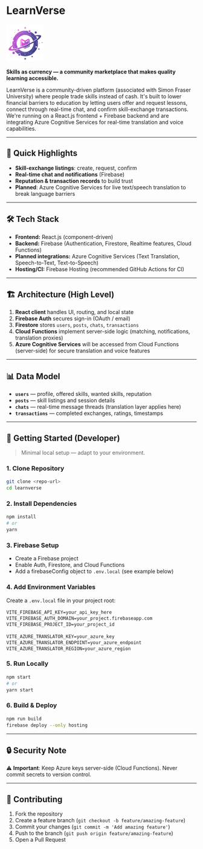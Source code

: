 # LearnVerse

<img src="qualityEducation/src/components/logoWEB.png" alt="logo" width="100" height="100">

**Skills as currency — a community marketplace that makes quality learning accessible.**

LearnVerse is a community-driven platform (associated with Simon Fraser University) where people trade skills instead of cash. It's built to lower financial barriers to education by letting users offer and request lessons, connect through real-time chat, and confirm skill-exchange transactions. We're running on a React.js frontend + Firebase backend and are integrating Azure Cognitive Services for real-time translation and voice capabilities.

---

## 🚀 Quick Highlights

- **Skill-exchange listings**: create, request, confirm
- **Real-time chat and notifications** (Firebase)
- **Reputation & transaction records** to build trust
- **Planned**: Azure Cognitive Services for live text/speech translation to break language barriers

---

## 🛠️ Tech Stack

- **Frontend:** React.js (component-driven)
- **Backend:** Firebase (Authentication, Firestore, Realtime features, Cloud Functions)
- **Planned integrations:** Azure Cognitive Services (Text Translation, Speech-to-Text, Text-to-Speech)
- **Hosting/CI:** Firebase Hosting (recommended GitHub Actions for CI)

---

## 🏗️ Architecture (High Level)

1. **React client** handles UI, routing, and local state
2. **Firebase Auth** secures sign-in (OAuth / email)
3. **Firestore** stores `users`, `posts`, `chats`, `transactions`
4. **Cloud Functions** implement server-side logic (matching, notifications, translation proxies)
5. **Azure Cognitive Services** will be accessed from Cloud Functions (server-side) for secure translation and voice features

---

## 📊 Data Model

- **`users`** — profile, offered skills, wanted skills, reputation
- **`posts`** — skill listings and session details
- **`chats`** — real-time message threads (translation layer applies here)
- **`transactions`** — completed exchanges, ratings, timestamps

---

## 🚀 Getting Started (Developer)

> Minimal local setup — adapt to your environment.

### 1. Clone Repository
```bash
git clone <repo-url>
cd learnverse
```

### 2. Install Dependencies
```bash
npm install
# or
yarn
```

### 3. Firebase Setup
- Create a Firebase project
- Enable Auth, Firestore, and Cloud Functions
- Add a firebaseConfig object to `.env.local` (see example below)

### 4. Add Environment Variables
Create a `.env.local` file in your project root:
```env
VITE_FIREBASE_API_KEY=your_api_key_here
VITE_FIREBASE_AUTH_DOMAIN=your_project.firebaseapp.com
VITE_FIREBASE_PROJECT_ID=your_project_id

VITE_AZURE_TRANSLATOR_KEY=your_azure_key
VITE_AZURE_TRANSLATOR_ENDPOINT=your_azure_endpoint
VITE_AZURE_TRANSLATOR_REGION=your_azure_region
```

### 5. Run Locally
```bash
npm start
# or
yarn start
```

### 6. Build & Deploy
```bash
npm run build
firebase deploy --only hosting
```

---

## 🔒 Security Note

⚠️ **Important**: Keep Azure keys server-side (Cloud Functions). Never commit secrets to version control.

---

## 📝 Contributing

1. Fork the repository
2. Create a feature branch (`git checkout -b feature/amazing-feature`)
3. Commit your changes (`git commit -m 'Add amazing feature'`)
4. Push to the branch (`git push origin feature/amazing-feature`)
5. Open a Pull Request
